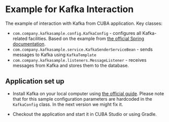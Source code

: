 # Example for Kafka Interaction

The example of interaction with Kafka from CUBA application. Key classes:
* `com.company.kafkasample.config.KafkaConfig` - configures all Kafka-related facilities. Based on the example from [the official Spring documentation](https://docs.spring.io/spring-kafka/docs/2.5.3.RELEASE/reference/html/#with-java-configuration).
* `com.company.kafkasample.service.KafkaSenderServiceBean` - sends messages to Kafka using `KafkaTemplate`
* `com.company.kafkasample.listeners.MessageListener` - receives messages from Kafka and stores them to the database.

## Application set up
* Install Kafka on your local computer using [the official guide](https://docs.confluent.io/current/quickstart/cos-docker-quickstart.html). Please note that 
for this sample configuration parameters are hardcoded in the `KafkaConfig` class. In the next version we might fix it.
 
* Checkout the application and start it in CUBA Studio or using Gradle. 
